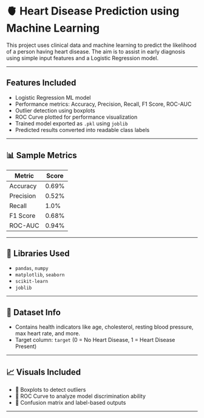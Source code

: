# 🫀 Heart Disease Prediction using Machine Learning

This project uses clinical data and machine learning to predict the likelihood of a person having heart disease. The aim is to assist in early diagnosis using simple input features and a Logistic Regression model.

---

##  Features Included

- Logistic Regression ML model
- Performance metrics: Accuracy, Precision, Recall, F1 Score, ROC-AUC
- Outlier detection using boxplots
- ROC Curve plotted for performance visualization
- Trained model exported as `.pkl` using `joblib`
- Predicted results converted into readable class labels

---

## 📊 Sample Metrics

| Metric       | Score     |
|--------------|-----------|
| Accuracy     | 0.69%    |
| Precision    | 0.52%    |
| Recall       | 1.0%    |
| F1 Score     | 0.68%    |
| ROC-AUC      | 0.94%    |

---

## 🧰 Libraries Used

- `pandas`, `numpy`
- `matplotlib`, `seaborn`
- `scikit-learn`
- `joblib`

---

## 🧪 Dataset Info

- Contains health indicators like age, cholesterol, resting blood pressure, max heart rate, and more.
- Target column: `target` (0 = No Heart Disease, 1 = Heart Disease Present)

---

## 📈 Visuals Included

- 📌 Boxplots to detect outliers
- 📌 ROC Curve to analyze model discrimination ability
- 📌 Confusion matrix and label-based outputs

---
